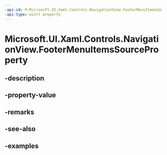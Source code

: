 ```yaml
---
-api-id: P:Microsoft.UI.Xaml.Controls.NavigationView.FooterMenuItemsSourceProperty
-api-type: winrt property
---
```


# Microsoft.UI.Xaml.Controls.NavigationView.FooterMenuItemsSourceProperty

<!--
public static Windows.UI.Xaml.DependencyProperty FooterMenuItemsSourceProperty { get; }
-->


## -description

## -property-value

## -remarks

## -see-also

## -examples


